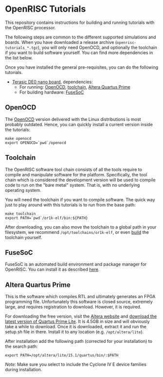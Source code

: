 # OpenRISC Tutorials

This repository contains instructions for building and running
tutorials with the OpenRISC processor.

The following steps are common to the different supported simulations
and boards. When you have downloaded a release archive
(`openrisc-tutorials_*.tgz`), you will only need OpenOCD, and
optionally the toolchain if you want to build software yourself. You
can find more dependencies in the list below.

Once you have installed the general pre-requisites, you can do the
following tutorials.

* [Terasic DE0 nano board](de0_nano/README.md), dependencies:
  * For running: [OpenOCD](#openocd), [toolchain](#toolchain),
    [Altera Quartus Prime](#altera-quartus-prime)
  * For building hardware: [FuseSoC](#fusesoc)

## OpenOCD

The [OpenOCD](http://www.openocd.org) version delivered with the Linux
distributions is most probably outdated. Hence, you can quickly
install a current version inside the tutorials:

	make openocd
	export OPENOCD=`pwd`/openocd

## Toolchain

The OpenRISC software tool chain consists of all the tools require to
compile and manipulate software for the platform. Specifically, the
tool chain which is considered the development version will be used to
compile code to run on the "bare metal" system. That is, with no
underlying operating system.

You will need the toolchain if you want to compile software. The quick
way just to play around with this tutorials is to run from the base
path:

	make toolchain
	export PATH=`pwd`/or1k-elf/bin:${PATH}

After downloading, you can also move the toolchain to a global path in
your filesystem, we recommend `/opt/toolchains/or1k-elf`, or even
[build](http://openrisc.io/newlib/building.html) the toolchain
yourself.

## FuseSoC

FuseSoC is an automated build environment and package manager for
OpenRISC. You can install it as described
[here](https://github.com/olofk/fusesoc).

## Altera Quartus Prime

This is the software which compiles RTL and ultimately generates an
FPGA programming file. Unfortunately this software is closed source,
extremely large, and requires registration to download. However, it is
required.

For downloading the free version, visit the
[Altera website](http://dl.altera.com/?edition=lite) and
[download the latest version of Quartus Prime Lite](http://download.altera.com/akdlm/software/acdsinst/15.1/185/ib_tar/Quartus-lite-15.1.0.185-linux.tar). It
is 4.5GB in size and will obviously take a while to download. Once it
is downloaded, extract it and run the setup.sh file in there. Install
it to any location (e.g. `/opt/altera/lite`).

After installation add the following path (corrected for your
installation) to the search path:

	export PATH=/opt/altera/lite/15.1/quartus/bin/:$PATH

*Note:* Make sure you select to include the Cyclone IV E device
 families during installation.

